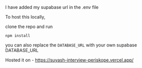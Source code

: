 I have added my supabase url in the .env file

To host this locally,

clone the repo and run 

```npm install```

you can also replace the ```DATABASE_URL``` with your own supabase DATABASE_URL

Hosted it on - https://suyash-interview-periskope.vercel.app/
